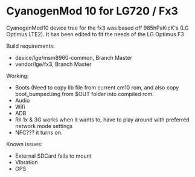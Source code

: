CyanogenMod 10 for LG720 / Fx3
=======================================

CyanogenMod10 device tree for the fx3 was based off 985hPaKicK's (LG Optimus LTE2). It has been edited to fit the needs of the LG Optimus F3

Build requirements:
* device/lge/msm8960-common, Branch Master
* vendor/lge/fx3, Branch Master

Working:
* Boots (Need to copy lib file from current cm10 rom, and also copy boot_bumped.img from $OUT folder into compiled rom.
* Audio
* Wifi
* ADB
* Ril 1x & 3G works when it wants to, have to play around with preferred network mode settings
* NFC??? it turns on.

Known issues:
* External SDCard fails to mount
* Vibration 
* GPS


